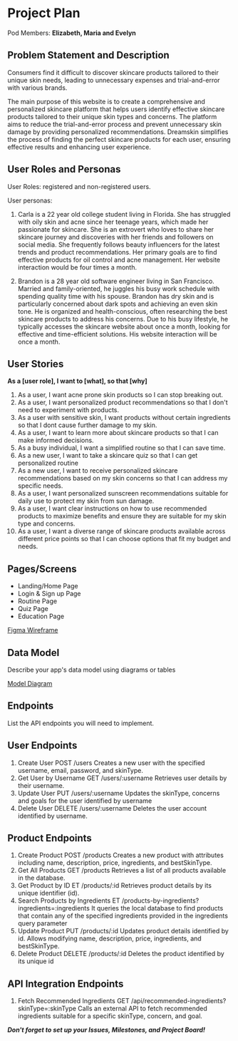 # Project Plan

Pod Members: **Elizabeth, Maria and Evelyn**

## Problem Statement and Description


Consumers find it difficult to discover skincare products tailored to their unique skin needs, leading to unnecessary expenses and trial-and-error with various brands. 

The main purpose of this website is to create a comprehensive and personalized skincare platform that helps users identify effective skincare products tailored to their unique skin types and concerns. The platform aims to reduce the trial-and-error process and prevent unnecessary skin damage by providing personalized recommendations. Dreamskin simplifies the process of finding the perfect skincare products for each user, ensuring effective results and enhancing user experience.

## User Roles and Personas

User Roles: registered and non-registered users.

User personas: 
1. Carla is a 22 year old college student living in Florida. She has struggled with oily skin and acne since her teenage years, which made her passionate for skincare. She is an extrovert who loves to share her skincare journey and discoveries with her friends and followers on social media. She frequently follows beauty influencers for the latest trends and product recommendations. Her primary goals are to find effective products for oil control and acne management. Her website interaction would be four times a month.

2. Brandon is a 28 year old software engineer living in San Francisco. Married and family-oriented, he juggles his busy work schedule with spending quality time with his spouse. Brandon has dry skin and is particularly concerned about dark spots and achieving an even skin tone. He is organized and health-conscious, often researching the best skincare products to address his concerns. Due to his busy lifestyle, he typically accesses the skincare website about once a month, looking for effective and time-efficient solutions. His website interaction will be once a month. 

## User Stories

 **As a [user role], I want to [what], so that [why]**

1. As a user, I want acne prone skin products so I can stop breaking out.
2. As a user, I want personalized product recommendations so that I don't need to experiment with products.
3. As a user with sensitive skin, I want products without certain ingredients so that I dont cause further damage to my skin.
4. As a user, I want to learn more about skincare products so that I can make informed decisions.
5. As a busy individual, I want a simplified routine so that I can save time.
6. As a new user, I want to take a skincare quiz so that I can get personalized routine
7. As a new user, I want to receive personalized  skincare recommendations based on my skin concerns so that I can address my specific needs.
8. As a user, I want personalized sunscreen recommendations suitable for daily use to protect my skin from sun damage.
9. As a user, I want clear instructions on how to use recommended products to maximize benefits and ensure they are suitable for my skin type and concerns. 
10. As a user, I want a diverse range of skincare products available across different price points so that I can choose options that fit my budget and needs.


## Pages/Screens

- Landing/Home Page
- Login & Sign up Page
- Routine Page 
- Quiz Page
- Education Page

[Figma Wireframe](https://www.figma.com/design/cSHG9IziunARHO9NsmguJ2/dreamskin-wireframe?node-id=29-9787&t=w9egU63p7K9EW1GW-1)

## Data Model

Describe your app's data model using diagrams or tables

[Model Diagram](https://dbdiagram.io/d/dreamskin-data-model-669058ca9939893daeb5f9e5)

## Endpoints

List the API endpoints you will need to implement.

## User Endpoints

1) Create User
    POST /users
    Creates a new user with the specified username, email, password, and skinType.
2) Get User by Username
    GET /users/:username
    Retrieves user details by their username.
3) Update User
    PUT /users/:username
    Updates the skinType, concerns and goals for the user identified by username
4) Delete User
    DELETE /users/:username
    Deletes the user account identified by username.

## Product Endpoints

1) Create Product
    POST /products
    Creates a new product with attributes including name, description, price, ingredients, and bestSkinType.
2) Get All Products
    GET /products
    Retrieves a list of all products available in the database.
3) Get Product by ID
    ET /products/:id
    Retrieves product details by its unique identifier (id).
4) Search Products by Ingredients
    ET /products-by-ingredients?ingredients=:ingredients
    It queries the local database to find products that contain any of the specified ingredients provided in the ingredients query parameter
5) Update Product
    PUT /products/:id
    Updates product details identified by id. Allows modifying name, description, price, ingredients, and bestSkinType.
6) Delete Product
    DELETE /products/:id
    Deletes the product identified by its unique id

## API Integration Endpoints
1) Fetch Recommended Ingredients
    GET /api/recommended-ingredients?skinType=:skinType
    Calls an external API to fetch recommended ingredients suitable for a specific skinType, concern, and goal.



***Don't forget to set up your Issues, Milestones, and Project Board!***
